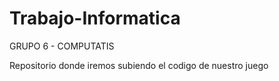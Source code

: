 # Trabajo-Informatica 

GRUPO 6 - COMPUTATIS

Repositorio donde iremos subiendo el codigo de nuestro juego
